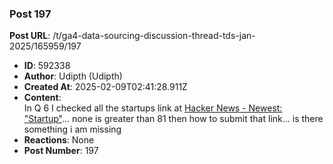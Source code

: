 ### Post 197
**Post URL**: /t/ga4-data-sourcing-discussion-thread-tds-jan-2025/165959/197
- **ID**: 592338
- **Author**: Udipth (Udipth)
- **Created At**: 2025-02-09T02:41:28.911Z
- **Content**:  
  In Q 6 I checked all the startups link at <a href="https://hnrss.org/newest?q=Startup" class="inline-onebox" rel="noopener nofollow ugc">Hacker News - Newest: "Startup"</a>… none is greater than 81 then how to submit that link… is there something i am missing
- **Reactions**: None
- **Post Number**: 197

